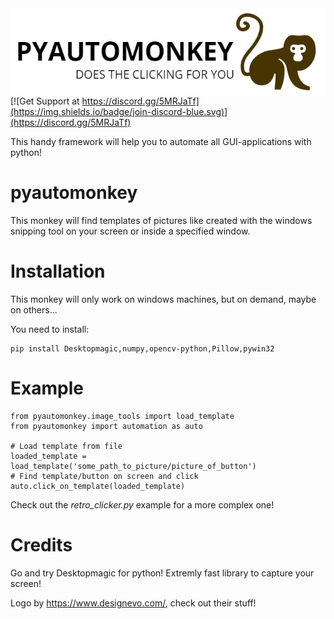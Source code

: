 <img align="right" width="509" height="140" title="monkey logo" src="https://raw.githubusercontent.com/HeosSacer/pyautomonkey/master/logo.PNG" />


[![Get Support at https://discord.gg/5MRJaTf](https://img.shields.io/badge/join-discord-blue.svg)](https://discord.gg/5MRJaTf)

This handy framework will help you to automate all GUI-applications with python!



# pyautomonkey
This monkey will find templates of pictures like created with the windows snipping tool on your
screen or inside a specified window.

# Installation
This monkey will only work on windows machines, but on demand, maybe on others...

You need to install:
```
pip install Desktopmagic,numpy,opencv-python,Pillow,pywin32
```        

# Example

```
from pyautomonkey.image_tools import load_template
from pyautomonkey import automation as auto

# Load template from file
loaded_template = load_template('some_path_to_picture/picture_of_button')
# Find template/button on screen and click 
auto.click_on_template(loaded_template)
```

Check out the *retro_clicker.py* example for a more complex one!

# Credits
Go and try Desktopmagic for python! Extremly fast library to capture your screen!

Logo by https://www.designevo.com/, check out their stuff!
